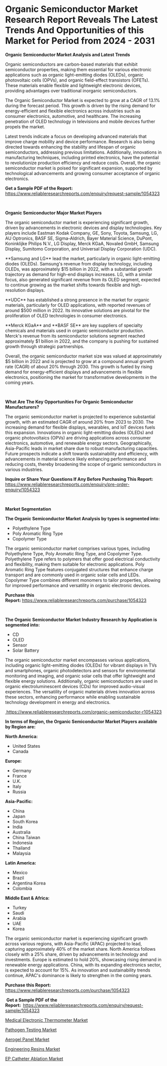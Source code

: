 <p><h1>Organic Semiconductor Market Research Report Reveals The Latest Trends And Opportunities of this Market for Period from 2024 - 2031</h1></p><p><strong>Organic Semiconductor Market Analysis and Latest Trends</strong></p>
<p><p>Organic semiconductors are carbon-based materials that exhibit semiconductor properties, making them essential for various electronic applications such as organic light-emitting diodes (OLEDs), organic photovoltaic cells (OPVs), and organic field-effect transistors (OFETs). These materials enable flexible and lightweight electronic devices, providing advantages over traditional inorganic semiconductors.</p><p>The Organic Semiconductor Market is expected to grow at a CAGR of 13.1% during the forecast period. This growth is driven by the rising demand for energy-efficient and flexible electronics across industries such as consumer electronics, automotive, and healthcare. The increasing penetration of OLED technology in televisions and mobile devices further propels the market. </p><p>Latest trends indicate a focus on developing advanced materials that improve charge mobility and device performance. Research is also being directed towards enhancing the stability and lifespan of organic semiconductors, addressing previous limitations. Additionally, innovations in manufacturing techniques, including printed electronics, have the potential to revolutionize production efficiency and reduce costs. Overall, the organic semiconductor market is poised for significant expansion, supported by technological advancements and growing consumer acceptance of organic electronics.</p></p>
<p><strong>Get a Sample PDF of the Report:&nbsp;</strong> <a href="https://www.reliableresearchreports.com/enquiry/request-sample/1054323?utm_campaign=83&utm_medium=2&utm_source=Github&utm_content=ia&utm_term=07112024&utm_id=organic-semiconductor">https://www.reliableresearchreports.com/enquiry/request-sample/1054323</a></p>
<p>&nbsp;</p>
<p><strong>Organic Semiconductor Major Market Players</strong></p>
<p><p>The organic semiconductor market is experiencing significant growth, driven by advancements in electronic devices and display technologies. Key players include Eastman Kodak Company, GE, Sony, Toyota, Samsung, LG, AU Optronics, BASF SE, Sigma-Aldrich, Bayer Material Science, DuPont, Koninklijke Philips N.V., LG Display, Merck KGaA, Novaled GmbH, Samsung Display, Sumitomo Corporation, and Universal Display Corporation (UDC).</p><p>**Samsung and LG** lead the market, particularly in organic light-emitting diodes (OLEDs). Samsung's revenue from display technology, including OLEDs, was approximately $15 billion in 2022, with a substantial growth trajectory as demand for high-end displays increases. LG, with a similar focus, also generated significant revenue from its OLED segment, expected to continue growing as the market shifts towards flexible and high-resolution displays.</p><p>**UDC** has established a strong presence in the market for organic materials, particularly for OLED applications, with reported revenues of around $500 million in 2022. Its innovative solutions are pivotal for the proliferation of OLED technologies in consumer electronics.</p><p>**Merck KGaA** and **BASF SE** are key suppliers of specialty chemicals and materials used in organic semiconductor production. Merck's revenue from its semiconductor solutions segment reached approximately $1 billion in 2022, and the company is pushing for sustained growth through strategic partnerships.</p><p>Overall, the organic semiconductor market size was valued at approximately $5 billion in 2022 and is projected to grow at a compound annual growth rate (CAGR) of about 20% through 2030. This growth is fueled by rising demand for energy-efficient displays and advancements in flexible electronics, positioning the market for transformative developments in the coming years.</p></p>
<p>&nbsp;</p>
<p><strong>What Are The Key Opportunities For Organic Semiconductor Manufacturers?</strong></p>
<p><p>The organic semiconductor market is projected to experience substantial growth, with an estimated CAGR of around 20% from 2023 to 2030. The increasing demand for flexible displays, wearables, and IoT devices fuels this expansion. Innovations in organic light-emitting diodes (OLEDs) and organic photovoltaics (OPVs) are driving applications across consumer electronics, automotive, and renewable energy sectors. Geographically, Asia-Pacific leads in market share due to robust manufacturing capacities. Future prospects indicate a shift towards sustainability and efficiency, with advancements in material science likely enhancing performance and reducing costs, thereby broadening the scope of organic semiconductors in various industries.</p></p>
<p><strong>Inquire or Share Your Questions If Any Before Purchasing This Report:</strong> <a href="https://www.reliableresearchreports.com/enquiry/pre-order-enquiry/1054323?utm_campaign=83&utm_medium=2&utm_source=Github&utm_content=ia&utm_term=07112024&utm_id=organic-semiconductor">https://www.reliableresearchreports.com/enquiry/pre-order-enquiry/1054323</a></p>
<p>&nbsp;</p>
<p><strong>Market Segmentation</strong></p>
<p><strong>The Organic Semiconductor Market Analysis by types is segmented into:</strong></p>
<p><ul><li>Polyethylene Type</li><li>Poly Aromatic Ring Type</li><li>Copolymer Type</li></ul></p>
<p><p>The organic semiconductor market comprises various types, including Polyethylene Type, Poly Aromatic Ring Type, and Copolymer Type. Polyethylene Type refers to polymers that offer good electrical conductivity and flexibility, making them suitable for electronic applications. Poly Aromatic Ring Type features conjugated structures that enhance charge transport and are commonly used in organic solar cells and LEDs. Copolymer Type combines different monomers to tailor properties, allowing for improved performance and versatility in organic electronic devices.</p></p>
<p><strong>Purchase this Report:&nbsp;</strong><a href="https://www.reliableresearchreports.com/purchase/1054323?utm_campaign=83&utm_medium=2&utm_source=Github&utm_content=ia&utm_term=07112024&utm_id=organic-semiconductor">https://www.reliableresearchreports.com/purchase/1054323</a></p>
<p>&nbsp;</p>
<p><strong>The Organic Semiconductor Market Industry Research by Application is segmented into:</strong></p>
<p><ul><li>CD</li><li>OLED</li><li>Sensor</li><li>Solar Battery</li></ul></p>
<p><p>The organic semiconductor market encompasses various applications, including organic light-emitting diodes (OLEDs) for vibrant displays in TVs and smartphones, organic photodetectors and sensors for environmental monitoring and imaging, and organic solar cells that offer lightweight and flexible energy solutions. Additionally, organic semiconductors are used in organic electroluminescent devices (CDs) for improved audio-visual experiences. The versatility of organic materials drives innovation across these sectors, enhancing performance while enabling sustainable technology development in energy and electronics.</p></p>
<p><a href="https://www.reliableresearchreports.com/organic-semiconductor-r1054323?utm_campaign=83&utm_medium=2&utm_source=Github&utm_content=ia&utm_term=07112024&utm_id=organic-semiconductor">&nbsp;https://www.reliableresearchreports.com/organic-semiconductor-r1054323</a></p>
<p><strong>In terms of Region, the Organic Semiconductor Market Players available by Region are:</strong></p>
<p>
    <p> <strong> North America: </strong>
        <ul>
            <li>United States</li>
            <li>Canada</li>
        </ul>
        </p> 
    <p> <strong> Europe: </strong>
        <ul>
            <li>Germany</li>
            <li>France</li>
            <li>U.K.</li>
            <li>Italy</li>
            <li>Russia</li>
        </ul>
        </p> 
    <p> <strong> Asia-Pacific: </strong>
        <ul>
            <li>China</li>
            <li>Japan</li>
            <li>South Korea</li>
            <li>India</li>
            <li>Australia</li>
            <li>China Taiwan</li>
            <li>Indonesia</li>
            <li>Thailand</li>
            <li>Malaysia</li>
        </ul>
        </p> 
    <p> <strong> Latin America: </strong>
        <ul>
            <li>Mexico</li>
            <li>Brazil</li>
            <li>Argentina Korea</li>
            <li>Colombia</li>
        </ul>
        </p> 
    <p> <strong> Middle East & Africa: </strong>
        <ul>
            <li>Turkey</li>
            <li>Saudi</li>
            <li>Arabia</li>
            <li>UAE</li>
            <li>Korea</li>
        </ul>
    </p>
    </p>
<p><p>The organic semiconductor market is experiencing significant growth across various regions, with Asia-Pacific (APAC) projected to lead, capturing approximately 40% of the market share. North America follows closely with a 25% share, driven by advancements in technology and investments. Europe is estimated to hold 20%, showcasing rising demand in renewable energy applications. China, with its expanding electronics sector, is expected to account for 15%. As innovation and sustainability trends continue, APAC's dominance is likely to strengthen in the coming years.</p></p>
<p><strong>Purchase this Report: </strong><a href="https://www.reliableresearchreports.com/purchase/1054323?utm_campaign=83&utm_medium=2&utm_source=Github&utm_content=ia&utm_term=07112024&utm_id=organic-semiconductor">https://www.reliableresearchreports.com/purchase/1054323</a></p>
<p>&nbsp;<strong>Get a Sample PDF of the Report:&nbsp;&nbsp;</strong><a href="https://www.reliableresearchreports.com/enquiry/request-sample/1054323?utm_campaign=83&utm_medium=2&utm_source=Github&utm_content=ia&utm_term=07112024&utm_id=organic-semiconductor">https://www.reliableresearchreports.com/enquiry/request-sample/1054323</a></p>
<p><strong></strong></p>
<p><p><a href="https://issuu.com/reportprime-2/docs/medical-electronic-thermometer-mark_1029164d09f024?utm_campaign=83&utm_medium=2&utm_source=Github&utm_content=ia&utm_term=07112024&utm_id=organic-semiconductor">Medical Electronic Thermometer Market</a></p><p><a href="https://issuu.com/reportprime-2/docs/pathogen-testing-market-size-2030.p_f1ccb8ece27be1?utm_campaign=83&utm_medium=2&utm_source=Github&utm_content=ia&utm_term=07112024&utm_id=organic-semiconductor">Pathogen Testing Market</a></p><p><a href="https://github.com/fosters9adames/Market-Research-Report-List-1/blob/main/aerogel-panel-market.md?utm_campaign=83&utm_medium=2&utm_source=Github&utm_content=ia&utm_term=07112024&utm_id=organic-semiconductor">Aerogel Panel Market</a></p><p><a href="https://github.com/dowsegmspivadlk/Market-Research-Report-List-1/blob/main/engineering-resins-market.md?utm_campaign=83&utm_medium=2&utm_source=Github&utm_content=ia&utm_term=07112024&utm_id=organic-semiconductor">Engineering Resins Market</a></p><p><a href="https://issuu.com/reportprime-2/docs/ep-catheter-ablation-market-size-20_630972f2579ee1?utm_campaign=83&utm_medium=2&utm_source=Github&utm_content=ia&utm_term=07112024&utm_id=organic-semiconductor">EP Catheter Ablation Market</a></p></p>